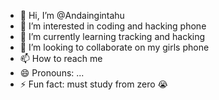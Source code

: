 - 👋 Hi, I’m @Andaingintahu
- 👀 I’m interested in coding and hacking phone 
- 🌱 I’m currently learning tracking and hacking
- 💞️ I’m looking to collaborate on my girls phone 
- 📫 How to reach me 
- 😄 Pronouns: ...
- ⚡ Fun fact: must study from zero 😭

<!---
Andaingintahu/Andaingintahu is a ✨ special ✨ repository because its `README.md` (this file) appears on your GitHub profile.
You can click the Preview link to take a look at your changes.
--->
